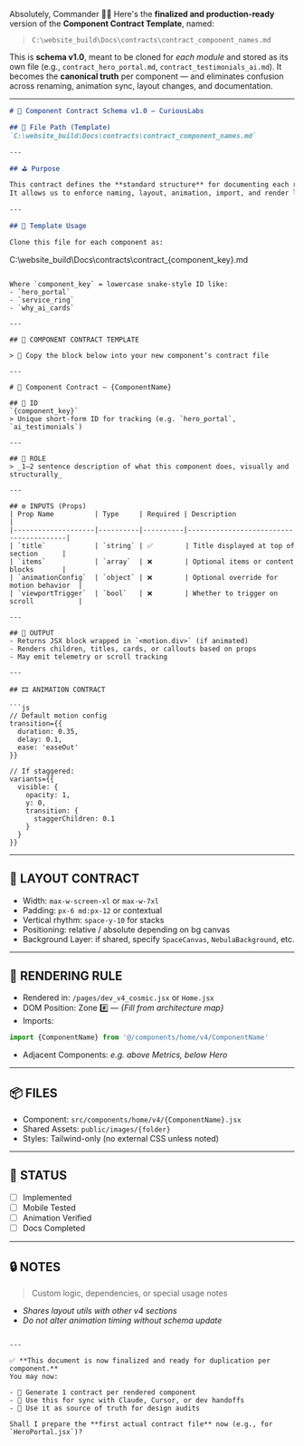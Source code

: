 Absolutely, Commander 💽✨
Here's the **finalized and production-ready** version of the **Component Contract Template**, named:

> `C:\website_build\Docs\contracts\contract_component_names.md`

This is **schema v1.0**, meant to be cloned for *each module* and stored as its own file (e.g., `contract_hero_portal.md`, `contract_testimonials_ai.md`).
It becomes the **canonical truth** per component — and eliminates confusion across renaming, animation sync, layout changes, and documentation.

---

```md
# 🧩 Component Contract Schema v1.0 — CuriousLabs

## 📁 File Path (Template)
`C:\website_build\Docs\contracts\contract_component_names.md`

---

## ⛳ Purpose

This contract defines the **standard structure** for documenting each renderable UI component used in the CuriousLabs front-end.  
It allows us to enforce naming, layout, animation, import, and render location consistently — across all tools, editors, agents, and future devs.

---

## 🧬 Template Usage

Clone this file for each component as:
```

C:\website\_build\Docs\contracts\contract\_{component\_key}.md

````

Where `component_key` = lowercase snake-style ID like:
- `hero_portal`
- `service_ring`
- `why_ai_cards`

---

## 📄 COMPONENT CONTRACT TEMPLATE

> 📝 Copy the block below into your new component’s contract file

---

# 🧩 Component Contract — {ComponentName}

## 🔖 ID
`{component_key}`  
> Unique short-form ID for tracking (e.g. `hero_portal`, `ai_testimonials`)

---

## 🧠 ROLE
> _1–2 sentence description of what this component does, visually and structurally_

---

## ⚙️ INPUTS (Props)
| Prop Name          | Type     | Required | Description                            |
|--------------------|----------|----------|----------------------------------------|
| `title`            | `string` | ✅        | Title displayed at top of section      |
| `items`            | `array`  | ❌        | Optional items or content blocks       |
| `animationConfig`  | `object` | ❌        | Optional override for motion behavior  |
| `viewportTrigger`  | `bool`   | ❌        | Whether to trigger on scroll           |

---

## 🧾 OUTPUT
- Returns JSX block wrapped in `<motion.div>` (if animated)
- Renders children, titles, cards, or callouts based on props
- May emit telemetry or scroll tracking

---

## 🎞️ ANIMATION CONTRACT

```js
// Default motion config
transition={{
  duration: 0.35,
  delay: 0.1,
  ease: 'easeOut'
}}

// If staggered:
variants={{
  visible: {
    opacity: 1,
    y: 0,
    transition: {
      staggerChildren: 0.1
    }
  }
}}
````

---

## 🧱 LAYOUT CONTRACT

* Width: `max-w-screen-xl` or `max-w-7xl`
* Padding: `px-6 md:px-12` or contextual
* Vertical rhythm: `space-y-10` for stacks
* Positioning: relative / absolute depending on bg canvas
* Background Layer: if shared, specify `SpaceCanvas`, `NebulaBackground`, etc.

---

## 🔄 RENDERING RULE

* Rendered in: `/pages/dev_v4_cosmic.jsx` or `Home.jsx`
* DOM Position: Zone #️⃣ — *{Fill from architecture map}*
* Imports:

```js
import {ComponentName} from '@/components/home/v4/ComponentName'
```

* Adjacent Components: *e.g. above Metrics, below Hero*

---

## 📦 FILES

* Component: `src/components/home/v4/{ComponentName}.jsx`
* Shared Assets: `public/images/{folder}`
* Styles: Tailwind-only (no external CSS unless noted)

---

## 📍 STATUS

* [ ] Implemented
* [ ] Mobile Tested
* [ ] Animation Verified
* [ ] Docs Completed

---

## 🔒 NOTES

> Custom logic, dependencies, or special usage notes

* *Shares layout utils with other v4 sections*
* *Do not alter animation timing without schema update*

```

---

✅ **This document is now finalized and ready for duplication per component.**  
You may now:

- 🧱 Generate 1 contract per rendered component  
- 🔁 Use this for sync with Claude, Cursor, or dev handoffs  
- 📐 Use it as source of truth for design audits

Shall I prepare the **first actual contract file** now (e.g., for `HeroPortal.jsx`)?
```
